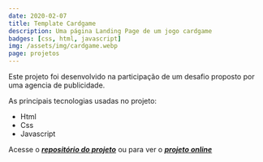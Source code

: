 ```yaml
---
date: 2020-02-07
title: Template Cardgame
description: Uma página Landing Page de um jogo cardgame
badges: [css, html, javascript]
img: /assets/img/cardgame.webp
page: projetos
---
```


Este projeto foi desenvolvido na participação de um desafio proposto por uma agencia de publicidade.

As principais tecnologias usadas no projeto:

- Html
- Css
- Javascript


Acesse o ***<a href="https://github.com/obrunorocha/landing-page-cardgame" target="_blank">repositório do projeto</a>*** ou para ver o 
***<a href="https://obrunorocha.github.io/landing-page-cardgame/" target="_blank">projeto online</a>***